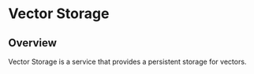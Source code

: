 # Vector Storage

## Overview

Vector Storage is a service that provides a persistent storage for vectors.
